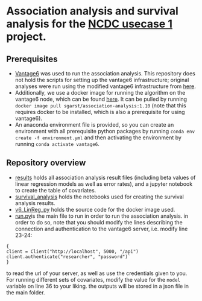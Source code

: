 # Association analysis and survival analysis for the [NCDC usecase 1](https://arxiv.org/abs/2409.01235) project.

## Prerequisites
- [Vantage6](https://docs.vantage6.ai/en/main/index.html) was used to run the association analysis. This repository does not hold the scripts for setting up the vantage6 infrastructure; original analyses were run using the modified vantage6 infrastructure from [here](https://github.com/MaastrichtU-CDS/ncdc-memorabel).
- Additionally, we use a docker image for running the algorithm on the vantage6 node, which can be found [here](https://hub.docker.com/layers/sgarst/association-analysis/1.10/images/sha256-061fd16b100b6a76dfd02d58d46d6ab1894b59e5a71db80037a2a37119e25876?context=repo). It can be pulled by running `docker image pull sgarst/association-analysis:1.10` (note that this requires docker to be installed, which is also a prerequisite for using vantage6).
- An anaconda environment file is provided, so you can create an environment with all prerequisite python packages by running `conda env create -f environment.yml` and then activating the environment by running `conda activate vantage6`.
## Repository overview
- [results](https://github.com/swiergarst/association_analysis/tree/master/results) holds all association analysis result files (including beta values of linear regression models as well as error rates), and a jupyter notebook to create the table of covariates.
- [survival_analysis](https://github.com/swiergarst/association_analysis/tree/master/survival_analysis) holds the notebooks used for creating the survival analysis results.
- [v6_LinReg_py](https://github.com/swiergarst/association_analysis/tree/master/v6_LinReg_py) holds the source code for the docker image used.
- [run.py](https://github.com/swiergarst/association_analysis/blob/master/run.py)is the main file to run in order to run the association analysis. in order to do so, note that you should modify the lines describing the connection and authentication to the vantage6 server, i.e. modify line 23-24:
```
{
client = Client("http://localhost", 5000, "/api")
client.authenticate("researcher", "password")`
}
```
to read the url of your server, as well as use the credentials given to you.
For running different sets of covariates, modify the value for the `model` variable on line 36 to your liking. the outputs will be stored in a json file in the main folder. 
